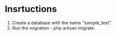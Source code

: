 # Insrtuctions

1. Create a database with the name "sample_test".
2. Run the migration - php artisan migrate.
